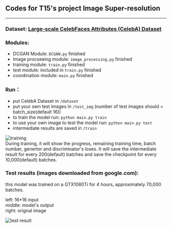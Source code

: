 ## Codes for T15's project Image Super-resolution
----


### Dataset: [Large-scale CelebFaces Attributes (CelebA) Dataset](http://mmlab.ie.cuhk.edu.hk/projects/CelebA.html)  
  
### Modules:
- DCGAN Module: `DCGAN.py`   finished  
- Image procseeing module: `image_processing.py`  finished  
- training module: `train.py`  finished
- test module: included in `train.py`      finished  
- coordination module: `main.py`     finished  

### Run：
- put CelebA Dataset in `/dataset`  
- put your own test images in `/test_img` (number of test images should = batch_size(default 16))  
- to train the model run: `python main.py train`  
- to use your own image to test the model run: `python main.py test`   
- intermediate results are saved in `/train` 

![training](https://github.com/tangni31/tensorflow/blob/master/project%20code/training.png?raw=true)  
During training, it will show the progress,  remaining training time, batch number, genertor and discriminator's loses.
It will save the intermediate result for every 200(default) batches and save the checkpoint for every 10,000(default) batches.




### Test results (images downloaded from google.com):  
this model was trained on a GTX1080Ti for 4 hours, approximately 70,000 batches.

left: 16*16 input       
middle: model's output      
right: orignal image  

![test result](https://github.com/tangni31/tensorflow/raw/master/project%20code/test_img/test_result.png)
